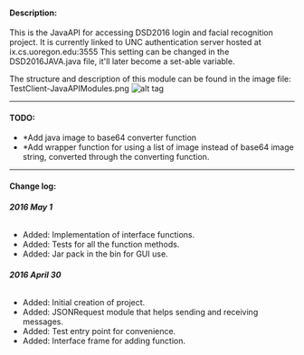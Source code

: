 #### Description:
This is the JavaAPI for accessing DSD2016 login and facial recognition project.
It is currently linked to UNC authentication server hosted at ix.cs.uoregon.edu:3555
This setting can be changed in the DSD2016JAVA.java file, it'll later become a set-able variable.

The structure and description of this module can be found in the image file:
TestClient-JavaAPIModules.png
![alt tag](TestClient-JavaAPIModules.png)
___
#### TODO:
- *Add java image to base64 converter function
- *Add wrapper function for using a list of image instead of base64 image string, converted through the converting function.
___

####  **Change log**:

###### **2016 May 1**
- Added: Implementation of interface functions.
- Added: Tests for all the function methods.
- Added: Jar pack in the bin for GUI use.

###### **2016 April 30**
- Added: Initial creation of project.
- Added: JSONRequest module that helps sending and receiving messages.
- Added: Test entry point for convenience.
- Added: Interface frame for adding function.